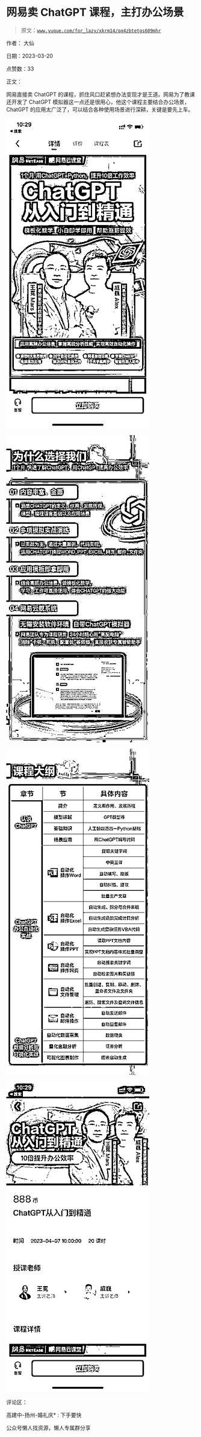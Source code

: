 # 网易卖 ChatGPT 课程，主打办公场景

> 原文：[`www.yuque.com/for_lazy/xkrm14/qq4zbtetgs609mhr`](https://www.yuque.com/for_lazy/xkrm14/qq4zbtetgs609mhr)



作者： 大仙



日期：2023-03-20



点赞数：33



正文：



网易直接卖 ChatGPT 的课程，抓住风口赶紧想办法变现才是王道。网易为了教课还开发了 ChatGPT 模拟器这一点还是很用心，他这个课程主要结合办公场景，ChatGPT 的应用太广泛了，可以结合各种使用场景进行深耕，关键是要先上车。



![](img/ef31691cf47bbb9fb5377fae5d676a7b.png)  

![](img/6a89c340407438af2147c055f017dbe5.png)



![](img/0aabaf75ea1f015317f3161872966c4b.png)



![](img/2892c4f9ea557063b88cc51a2c40bd9a.png)  

评论区：



高建中-扬州-婚礼庆* : 下手要快



公众号懒人找资源，懒人专属群分享

